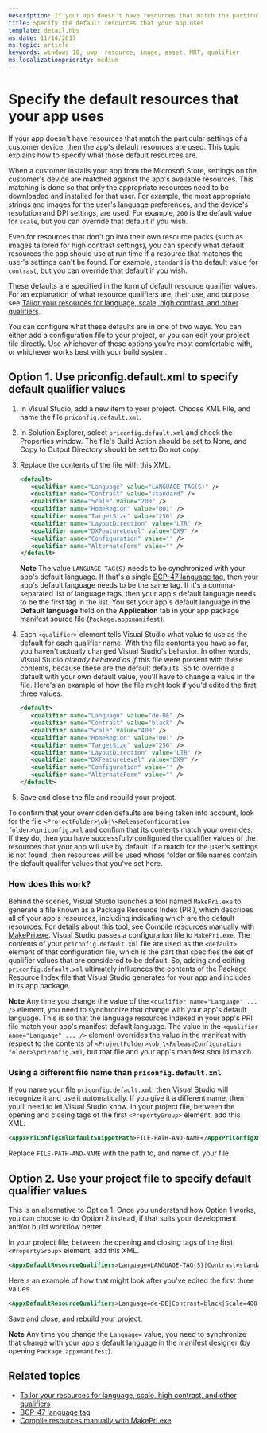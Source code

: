 ```yaml
---
Description: If your app doesn't have resources that match the particular settings of a customer device, then the app's default resources are used. This topic explains how to specify what those default resources are.
title: Specify the default resources that your app uses
template: detail.hbs
ms.date: 11/14/2017
ms.topic: article
keywords: windows 10, uwp, resource, image, asset, MRT, qualifier
ms.localizationpriority: medium
---
```

# Specify the default resources that your app uses

If your app doesn't have resources that match the particular settings of a customer device, then the app's default resources are used. This topic explains how to specify what those default resources are.

When a customer installs your app from the Microsoft Store, settings on the customer's device are matched against the app's available resources. This matching is done so that only the appropriate resources need to be downloaded and installed for that user. For example, the most appropriate strings and images for the user's language preferences, and the device's resolution and DPI settings, are used. For example, `200` is the default value for `scale`, but you can override that default if you wish.

Even for resources that don't go into their own resource packs (such as images tailored for high contrast settings), you can specify what default resources the app should use at run time if a resource that matches the user's settings can't be found. For example, `standard` is the default value for `contrast`, but you can override that default if you wish.

These defaults are specified in the form of default resource qualifier values. For an explanation of what resource qualifiers are, their use, and purpose, see [Tailor your resources for language, scale, high contrast, and other qualifiers](tailor-resources-lang-scale-contrast.md).

You can configure what these defaults are in one of two ways. You can either add a configuration file to your project, or you can edit your project file directly. Use whichever of these options you're most comfortable with, or whichever works best with your build system.

## Option 1. Use priconfig.default.xml to specify default qualifier values

1. In Visual Studio, add a new item to your project. Choose XML File, and name the file `priconfig.default.xml`.
2. In Solution Explorer, select `priconfig.default.xml` and check the Properties window. The file's Build Action should be set to None, and Copy to Output Directory should be set to Do not copy.
3. Replace the contents of the file with this XML.
   ```xml
   <default>
      <qualifier name="Language" value="LANGUAGE-TAG(S)" />
      <qualifier name="Contrast" value="standard" />
      <qualifier name="Scale" value="200" />
      <qualifier name="HomeRegion" value="001" />
      <qualifier name="TargetSize" value="256" />
      <qualifier name="LayoutDirection" value="LTR" />
      <qualifier name="DXFeatureLevel" value="DX9" />
      <qualifier name="Configuration" value="" />
      <qualifier name="AlternateForm" value="" />
   </default>
   ```
   
   **Note** The value `LANGUAGE-TAG(S)` needs to be synchronized with your app's default language. If that's a single [BCP-47 language tag](http://go.microsoft.com/fwlink/p/?linkid=227302), then your app's default language needs to be the same tag. If it's a comma-separated list of language tags, then your app's default language needs to be the first tag in the list. You set your app's default language in the **Default language** field on the **Application** tab in your app package manifest source file (`Package.appxmanifest`).

4. Each `<qualifier>` element tells Visual Studio what value to use as the default for each qualifier name. With the file contents you have so far, you haven't actually changed Visual Studio's behavior. In other words, Visual Studio *already behaved as if* this file were present with these contents, because these are the default defaults. So to override a default with your own default value, you'll have to change a value in the file. Here's an example of how the file might look if you'd edited the first three values.
   ```xml
   <default>
      <qualifier name="Language" value="de-DE" />
      <qualifier name="Contrast" value="black" />
      <qualifier name="Scale" value="400" />
      <qualifier name="HomeRegion" value="001" />
      <qualifier name="TargetSize" value="256" />
      <qualifier name="LayoutDirection" value="LTR" />
      <qualifier name="DXFeatureLevel" value="DX9" />
      <qualifier name="Configuration" value="" />
      <qualifier name="AlternateForm" value="" />
   </default>
   ```
5. Save and close the file and rebuild your project.

To confirm that your overridden defaults are being taken into account, look for the file `<ProjectFolder>\obj\<ReleaseConfiguration folder>\priconfig.xml` and confirm that its contents match your overrides. If they do, then you have successfully configured the qualifier values of the resources that your app will use by default. If a match for the user's settings is not found, then resources will be used whose folder or file names contain the default qualifer values that you've set here.

### How does this work?

Behind the scenes, Visual Studio launches a tool named `MakePri.exe` to generate a file known as a Package Resource Index (PRI), which describes all of your app's resources, including indicating which are the default resources. For details about this tool, see [Compile resources manually with MakePri.exe](compile-resources-manually-with-makepri.md). Visual Studio passes a configuration file to `MakePri.exe`. The contents of your `priconfig.default.xml` file are used as the `<default>` element of that configuration file, which is the part that specifies the set of qualifier values that are considered to be default. So, adding and editing `priconfig.default.xml` ultimately influences the contents of the Package Resource Index file that Visual Studio generates for your app and includes in its app package.

**Note** Any time you change the value of the `<qualifier name="Language" ... />` element, you need to synchronize that change with your app's default language. This is so that the language resources indexed in your app's PRI file match your app's manifest default language. The value in the `<qualifier name="Language" ... />` element overrides the value in the manifest with respect to the contents of `<ProjectFolder>\obj\<ReleaseConfiguration folder>\priconfig.xml`, but that file and your app's manifest should match.

### Using a different file name than `priconfig.default.xml`

If you name your file `priconfig.default.xml`, then Visual Studio will recognize it and use it automatically. If you give it a different name, then you'll need to let Visual Studio know. In your project file, between the opening and closing tags of the first `<PropertyGroup>` element, add this XML.

```xml
<AppxPriConfigXmlDefaultSnippetPath>FILE-PATH-AND-NAME</AppxPriConfigXmlDefaultSnippetPath>
```

Replace `FILE-PATH-AND-NAME` with the path to, and name of, your file.

## Option 2. Use your project file to specify default qualifier values

This is an alternative to Option 1. Once you understand how Option 1 works, you can choose to do Option 2 instead, if that suits your development and/or build workflow better.

In your project file, between the opening and closing tags of the first `<PropertyGroup>` element, add this XML.

```xml
<AppxDefaultResourceQualifiers>Language=LANGUAGE-TAG(S)|Contrast=standard|Scale=200|HomeRegion=001|TargetSize=256|LayoutDirection=LTR|DXFeatureLevel=DX9|Configuration=|AlternateForm=</AppxDefaultResourceQualifiers>
```

Here's an example of how that might look after you've edited the first three values.

```xml
<AppxDefaultResourceQualifiers>Language=de-DE|Contrast=black|Scale=400|HomeRegion=001|TargetSize=256|LayoutDirection=LTR|DXFeatureLevel=DX9|Configuration=|AlternateForm=</AppxDefaultResourceQualifiers>
```

Save and close, and rebuild your project.

**Note** Any time you change the `Language=` value, you need to synchronize that change with your app's default language in the manifest designer (by opening `Package.appxmanifest`).

## Related topics

* [Tailor your resources for language, scale, high contrast, and other qualifiers](tailor-resources-lang-scale-contrast.md)
* [BCP-47 language tag](http://go.microsoft.com/fwlink/p/?linkid=227302)
* [Compile resources manually with MakePri.exe](compile-resources-manually-with-makepri.md)
